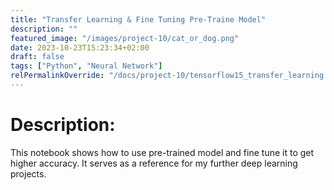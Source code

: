 ```yaml
---
title: "Transfer Learning & Fine Tuning Pre-Traine Model"
description: ""
featured_image: "/images/project-10/cat_or_dog.png"
date: 2023-10-23T15:23:34+02:00
draft: false
tags: ["Python", "Neural Network"]
relPermalinkOverride: "/docs/project-10/tensorflow15_transfer_learning.html"
---
```


# Description:
This notebook shows how to use pre-trained model and fine tune it to get higher accuracy.
It serves as a reference for my further deep learning projects.
